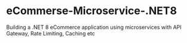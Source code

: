 # eCommerse-Microservice-.NET8
Building a .NET 8 eCommerce application using microservices with API Gateway, Rate Limiting, Caching etc
